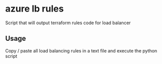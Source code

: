 # azure lb rules

Script that will output terraform rules code for load balancer

## Usage

Copy / paste all load balancing rules in a text file and execute the python script
